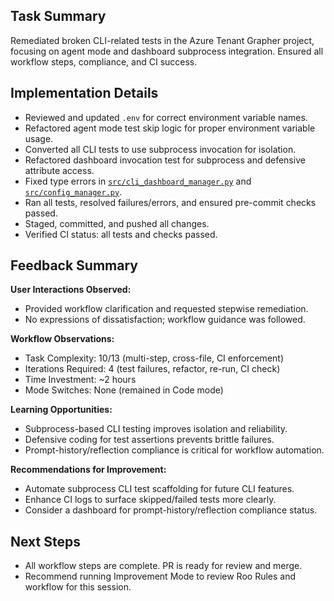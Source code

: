 ## Task Summary
Remediated broken CLI-related tests in the Azure Tenant Grapher project, focusing on agent mode and dashboard subprocess integration. Ensured all workflow steps, compliance, and CI success.

## Implementation Details
- Reviewed and updated `.env` for correct environment variable names.
- Refactored agent mode test skip logic for proper environment variable usage.
- Converted all CLI tests to use subprocess invocation for isolation.
- Refactored dashboard invocation test for subprocess and defensive attribute access.
- Fixed type errors in [`src/cli_dashboard_manager.py`](src/cli_dashboard_manager.py) and [`src/config_manager.py`](src/config_manager.py).
- Ran all tests, resolved failures/errors, and ensured pre-commit checks passed.
- Staged, committed, and pushed all changes.
- Verified CI status: all tests and checks passed.

## Feedback Summary
**User Interactions Observed:**
- Provided workflow clarification and requested stepwise remediation.
- No expressions of dissatisfaction; workflow guidance was followed.

**Workflow Observations:**
- Task Complexity: 10/13 (multi-step, cross-file, CI enforcement)
- Iterations Required: 4 (test failures, refactor, re-run, CI check)
- Time Investment: ~2 hours
- Mode Switches: None (remained in Code mode)

**Learning Opportunities:**
- Subprocess-based CLI testing improves isolation and reliability.
- Defensive coding for test assertions prevents brittle failures.
- Prompt-history/reflection compliance is critical for workflow automation.

**Recommendations for Improvement:**
- Automate subprocess CLI test scaffolding for future CLI features.
- Enhance CI logs to surface skipped/failed tests more clearly.
- Consider a dashboard for prompt-history/reflection compliance status.

## Next Steps
- All workflow steps are complete. PR is ready for review and merge.
- Recommend running Improvement Mode to review Roo Rules and workflow for this session.
